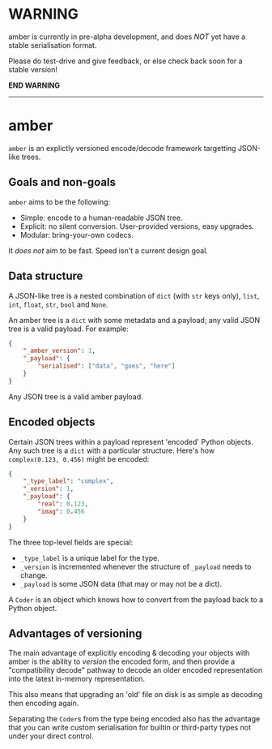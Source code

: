 # **WARNING** 
amber is currently in pre-alpha development, and does _NOT_ yet have a
    stable serialisation format.

Please do test-drive and give feedback, or else check back soon for a stable version!

**END WARNING**   

---

# amber
`amber` is an explictly versioned encode/decode framework targetting JSON-like trees.

## Goals and non-goals
`amber` aims to be the following:
- Simple: encode to a human-readable JSON tree.
- Explicit: no silent conversion. User-provided versions, easy upgrades.
- Modular: bring-your-own codecs.

It _does not_ aim to be fast. Speed isn't a current design goal.

## Data structure
A JSON-like tree is a nested combination of `dict` (with `str` keys only), `list`, `int`,
`float`, `str`, `bool` and `None`.

An amber tree is a `dict` with some metadata and a payload; any valid JSON tree is a valid
payload. For example:
```json
{
    "_amber_version": 1,
    "_payload": {
        "serialised": ["data", "goes", "here"]
    }
}
```

Any JSON tree is a valid amber payload.

## Encoded objects
Certain JSON trees within a payload represent 'encoded' Python objects. Any such tree
is a `dict` with a particular structure. Here's how `complex(0.123, 0.456)` might be
encoded:
```json
{
    "_type_label": "complex",
    "_version": 1,
    "_payload": {
        "real": 0.123,
        "imag": 0.456
    }
}
```
The three top-level fields are special:
- `_type_label` is a unique label for the type.
- `_version` is incremented whenever the structure of `_payload` needs to change.
- `_payload` is some JSON data (that may or may not be a dict).

A `Coder` is an object which knows how to convert from the payload back to a Python
object.


## Advantages of versioning
The main advantage of explicitly encoding & decoding your objects with amber is the
ability to _version_ the encoded form, and then provide a "compatibility decode" pathway
to decode an older encoded representation into the latest in-memory representation.

This also means that upgrading an 'old' file on disk is as simple as decoding then
encoding again.

Separating the `Coder`s from the type being encoded also has the advantage that you can
write custom serialisation for builtin or third-party types not under your direct
control.
